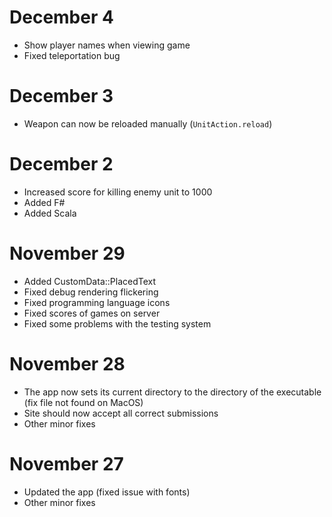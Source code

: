 # December 4

- Show player names when viewing game
- Fixed teleportation bug

# December 3

- Weapon can now be reloaded manually (`UnitAction.reload`)

# December 2

- Increased score for killing enemy unit to 1000
- Added F#
- Added Scala

# November 29

- Added CustomData::PlacedText
- Fixed debug rendering flickering
- Fixed programming language icons
- Fixed scores of games on server
- Fixed some problems with the testing system

# November 28

- The app now sets its current directory to the directory of the executable (fix file not found on MacOS)
- Site should now accept all correct submissions
- Other minor fixes

# November 27

- Updated the app (fixed issue with fonts)
- Other minor fixes